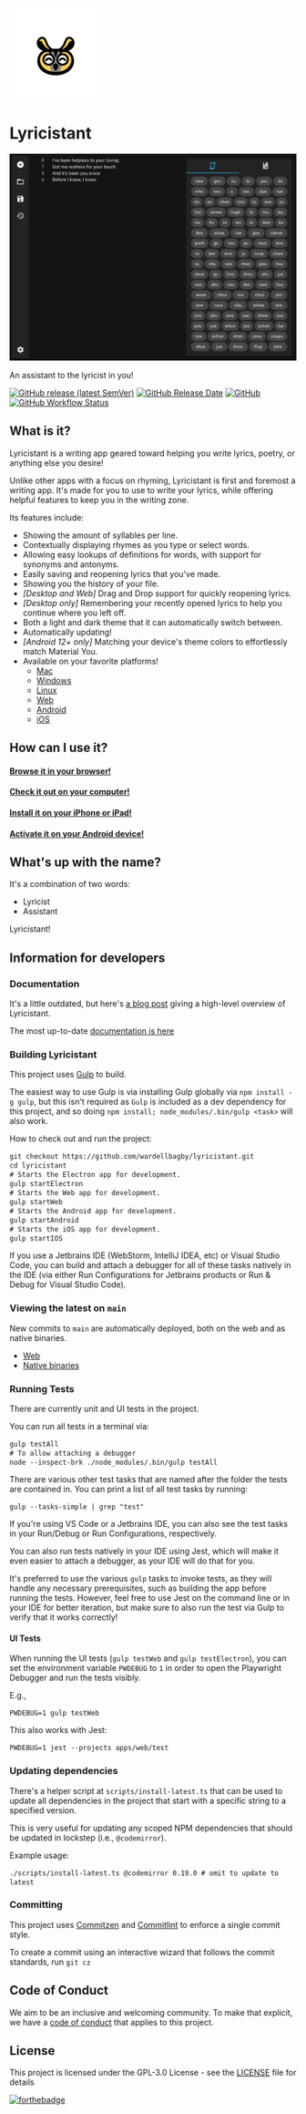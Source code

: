 ![lyricistant_logo](apps/mobile/android/app/src/main/res/mipmap-hdpi/ic_launcher_foreground.png)
# Lyricistant

![lyricistant](lyricistant.png)

An assistant to the lyricist in you!

[![GitHub release (latest SemVer)](https://img.shields.io/github/v/release/wardellbagby/lyricistant?style=for-the-badge)](https://lyricistant.app/#download)
[![GitHub Release Date](https://img.shields.io/github/release-date/wardellbagby/lyricistant?style=for-the-badge)](https://lyricistant.app/#download)
[![GitHub](https://img.shields.io/github/license/wardellbagby/lyricistant?style=for-the-badge)](https://github.com/wardellbagby/lyricistant/blob/main/LICENSE.md)
[![GitHub Workflow Status](https://img.shields.io/github/actions/workflow/status/wardellbagby/lyricistant/Continuous-Integration.yml?branch=main&style=for-the-badge)](https://github.com/wardellbagby/lyricistant/actions/workflows/Continuous-Integration.yml)

## What is it?

Lyricistant is a writing app geared toward helping you write lyrics, poetry, or anything else you desire!

Unlike other apps with a focus on rhyming, Lyricistant is first and foremost a writing app. It's made for you to use to
write your lyrics, while offering helpful features to keep you in the writing zone.

Its features include:

- Showing the amount of syllables per line.
- Contextually displaying rhymes as you type or select words.
- Allowing easy lookups of definitions for words, with support for synonyms and antonyms.
- Easily saving and reopening lyrics that you've made.
- Showing you the history of your file.
- _[Desktop and Web]_ Drag and Drop support for quickly reopening lyrics.
- _[Desktop only]_ Remembering your recently opened lyrics to help you continue where you left off.
- Both a light and dark theme that it can automatically switch between.
- Automatically updating!
- _[Android 12+ only]_ Matching your device's theme colors to effortlessly match Material You.
- Available on your favorite platforms!
  - [Mac](https://lyricistant.app/#download)
  - [Windows](https://lyricistant.app/#download)
  - [Linux](https://lyricistant.app/#download)
  - [Web](https://lyricistant.app)
  - [Android](https://play.google.com/store/apps/details?id=com.wardellbagby.lyricistant)
  - [iOS](https://apps.apple.com/om/app/lyricistant/id1561506174)

## How can I use it?

#### [Browse it in your browser!](https://lyricistant.app)

#### [Check it out on your computer!](https://lyricistant.app/#download)

#### [Install it on your iPhone or iPad!](https://apps.apple.com/om/app/lyricistant/id1561506174)

#### [Activate it on your Android device!](https://play.google.com/store/apps/details?id=com.wardellbagby.lyricistant)

## What's up with the name?

It's a combination of two words:

- Lyricist
- Assistant

Lyricistant!

## Information for developers

### Documentation

It's a little outdated, but
here's [a blog post](https://dev.to/wardellbagby/the-architecture-of-an-electron-app-ported-to-web-399e) giving a
high-level overview of Lyricistant.

The most up-to-date [documentation is here](docs/1-getting_started.md)

### Building Lyricistant

This project uses [Gulp](https://gulpjs.com/) to build.

The easiest way to use Gulp is via installing Gulp globally via `npm install -g gulp`, but this isn't required as `Gulp`
is included as a dev dependency for this project, and so doing `npm install; node_modules/.bin/gulp <task>` will also
work.

How to check out and run the project:

```shell
git checkout https://github.com/wardellbagby/lyricistant.git
cd lyricistant
# Starts the Electron app for development.
gulp startElectron
# Starts the Web app for development.
gulp startWeb
# Starts the Android app for development.
gulp startAndroid
# Starts the iOS app for development.
gulp startIOS
```

If you use a Jetbrains IDE (WebStorm, IntelliJ IDEA, etc) or Visual Studio Code, you can build and attach a debugger for
all of these tasks natively in the IDE (via either Run Configurations for Jetbrains products or Run & Debug for Visual
Studio Code).

### Viewing the latest on `main`

New commits to `main` are automatically deployed, both on the web and as native binaries.

- [Web](https://dev.lyricistant.app)
- [Native binaries](https://github.com/wardellbagby/lyricistant/releases/tag/latest)

### Running Tests

There are currently unit and UI tests in the project.

You can run all tests in a terminal via:

```shell
gulp testAll
# To allow attaching a debugger
node --inspect-brk ./node_modules/.bin/gulp testAll
```

There are various other test tasks that are named after the folder the tests are contained in. You can print a list of
all test tasks by running:

```
gulp --tasks-simple | grep "test"
```

If you're using VS Code or a Jetbrains IDE, you can also see the test tasks in your Run/Debug or Run Configurations,
respectively.

You can also run tests natively in your IDE using Jest, which will make it even easier to attach a debugger, as your IDE
will do that for you.

It's preferred to use the various `gulp` tasks to invoke tests, as they will handle any necessary prerequisites,
such as building the app before running the tests. However, feel free to use Jest on the command line or in your IDE for
better iteration, but make sure to also run the test via Gulp to verify that it works correctly!

#### UI Tests

When running the UI tests (`gulp testWeb` and `gulp testElectron`), you can set the environment variable `PWDEBUG` to
`1` in order to open the Playwright Debugger and run the tests visibly.

E.g.,

```shell
PWDEBUG=1 gulp testWeb
```

This also works with Jest:

```shell
PWDEBUG=1 jest --projects apps/web/test
```

### Updating dependencies

There's a helper script at `scripts/install-latest.ts` that can be used to update all dependencies in the project that
start with a specific string to a specified version.

This is very useful for updating any scoped NPM dependencies that should be updated in lockstep (i.e., `@codemirror`).

Example usage:

```shell
./scripts/install-latest.ts @codemirror 0.19.0 # omit to update to latest
```

### Committing

This project uses [Commitzen](https://github.com/commitizen/cz-cli) and [Commitlint](https://commitlint.js.org/#/) to
enforce a single commit style.

To create a commit using an interactive wizard that follows the commit standards, run `git cz`

## Code of Conduct

We aim to be an inclusive and welcoming community. To make that explicit, we have
a [code of conduct](CODE_OF_CONDUCT.md) that applies to this project.

## License

This project is licensed under the GPL-3.0 License - see the [LICENSE](LICENSE.md) file for details

[![forthebadge](https://forthebadge.com/images/badges/built-with-grammas-recipe.svg)](https://forthebadge.com)
